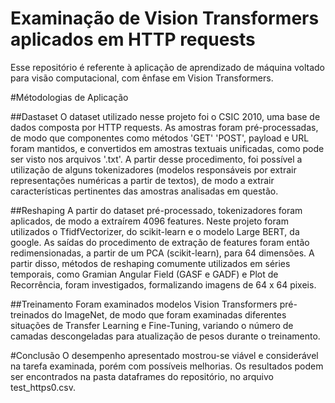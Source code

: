 # Examinação de Vision Transformers aplicados em HTTP requests
Esse repositório é referente à aplicação de aprendizado de máquina voltado para visão computacional, com ênfase em Vision Transformers. 

#Métodologias de Aplicação

##Dastaset
O dataset utilizado nesse projeto foi o CSIC 2010, uma base de dados composta por HTTP requests. As amostras foram pré-processadas, de modo que componentes como métodos 'GET' 'POST', payload e URL foram mantidos, e convertidos em amostras textuais unificadas, como pode ser visto nos arquivos '.txt'. A partir desse procedimento, foi possível a utilização de alguns tokenizadores (modelos responsáveis por extrair representações numéricas a partir de textos), de modo a extrair características pertinentes das amostras analisadas em questão. 

##Reshaping
A partir do dataset pré-processado, tokenizadores foram aplicados, de modo a extraírem 4096 features. Neste projeto foram utilizados o TfidfVectorizer, do scikit-learn e o modelo Large BERT, da google. As saídas do procedimento de extração de features foram então redimensionadas, a partir de um PCA (scikit-learn), para 64 dimensões. A partir disso, métodos de reshaping comumente utilizados em séries temporais, como Gramian Angular Field (GASF e GADF) e Plot de Recorrência, foram investigados, formalizando imagens de 64 x 64 pixeis. 

##Treinamento
Foram examinados modelos Vision Transformers pré-treinados do ImageNet, de modo que foram examinadas diferentes situações de Transfer Learning e Fine-Tuning, variando o número de camadas descongeladas para atualização de pesos durante o treinamento.

#Conclusão
O desempenho apresentado mostrou-se viável e considerável na tarefa examinada, porém com possíveis melhorias. Os resultados podem ser encontrados na pasta dataframes do repositório, no arquivo test_https0.csv.

